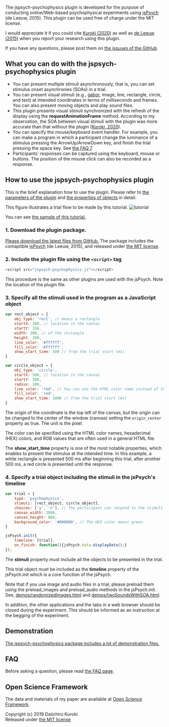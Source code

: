 The jspsych-psychophysics plugin is developed for the purpose of conducting online/Web-based psychophysical experiments using [jsPsych](http://www.jspsych.org/) (de Leeuw, 2015).
This plugin can be used free of charge under the MIT license.

I would appreciate it if you could cite [Kuroki (2020)](https://rdcu.be/b5Nie) as well as [de Leeuw (2015)](https://link.springer.com/article/10.3758/s13428-014-0458-y) when you report your research using this plugin.

If you have any questions, please post them on [the issuues of the GitHub](https://github.com/kurokida/jspsych-psychophysics/issues)

## What you can do with the jspsych-psychophysics plugin
- You can present multiple stimuli asynchronously, that is, you can set stimulus onset asynchronies (SOAs) in a trial.
- You can present visual stimuli (e.g., [gabor](gabor.md), image, line, rectangle, circle, and text) at intended coordinates in terms of milliseconds and frames. You can also present moving objects and play sound files.
- This plugin presents visual stimuli synchronized with the refresh of the display using the **requestAnimationFrame** method. According to my observation, the SOA between visual stimuli with the plugin was more accurate than that without the plugin ([Kuroki, 2020](https://rdcu.be/b5Nie)).
- You can specify the mouse/keyboard event handler. For example, you can make a program in which a participant change the luminance of a stimulus pressing the ArrowUp/ArrowDown key, and finish the trial pressing the space key. See [the FAQ 7](faq.md).
- Participants' responses can be captured using the keyboard, mouse or buttons. The position of the mouse click can also be recorded as a response.

## How to use the jspsych-psychophysics plugin
This is the brief explanation how to use the plugin. Please refer to [the parameters of the plugin](pluginParams.md) and [the properties of objects](objectProperties.md) in detail.

This figure illustrates a trial flow to be made by this tutorial.
![tutorial](./images/tutorial.png)

You can see [the sample of this tutorial.](https://www.hes.kyushu-u.ac.jp/~kurokid/jspsychophysics/demos/tutorial.html)

### 1. Download the plugin package.
[Please download the latest files from GitHub.](https://github.com/kurokida/jspsych-psychophysics/releases)
The package includes the comaptible [jsPsych](http://www.jspsych.org/) (de Leeuw, 2015), and released under [the MIT license](https://opensource.org/licenses/MIT).


### 2. Include the plugin file using the `<script>` tag

```javascript
<script src="jspsych-psychophysics.js"></script>
```
This procedure is the same as other plugins are used with the jsPsych. Note the location of the plugin file.

### 3. Specify all the stimuli used in the program as a JavaScript object

```javascript
var rect_object = {
    obj_type: 'rect', // means a rectangle
    startX: 200, // location in the canvas
    startY: 150,
    width: 300, // of the rectangle
    height: 200,
    line_color: '#ffffff',
    fill_color: '#ffffff',
    show_start_time: 500 // from the trial start (ms)
}

var circle_object = {
    obj_type: 'circle',
    startX: 500, // location in the canvas
    startY: 300,
    radius: 100,
    line_color: 'red', // You can use the HTML color name instead of the HEX color.
    fill_color: 'red',
    show_start_time: 1000 // from the trial start (ms)
}
```

The origin of the coordinate is the top left of the canvas, but the origin can be changed to the center of the window (canvas) setting the `origin_center` property as true. The unit is the pixel. 

The color can be specified using the HTML color names, hexadecimal (HEX) colors, and RGB values that are often used in a general HTML file.

The **show_start_time** property is one of the most notable properties, which enables to present the stimulus at the intended time. In this example, a white rectangle is presented 500 ms after beginning this trial, after another 500 ms, a red circle is presented until the response.

### 4. Specify a trial object including the stimuli in the jsPsych's timeline

```javascript
var trial = {
    type: 'psychophysics',
    stimuli: [rect_object, circle_object],
    choices: ['y', 'n'], // The participant can respond to the stimuli using the 'y' or 'n' key.
    canvas_width: 1000,
    canvas_height: 800,
    background_color: '#008000', // The HEX color means green.
}

jsPsych.init({
    timeline: [trial],
    on_finish: function(){jsPsych.data.displayData();}
});
```

The **stimuli** property must include all the objects to be presented in the trial.

This trial object must be included as the **timeline** property of the jsPsych.init which is a core function of the jsPsych.

Note that if you use image and audio files in a trial, please preload them using the preload_images and preload_audio methods in the jsPsych.init. See, [demos/randomizedImages.html](https://www.hes.kyushu-u.ac.jp/~kurokid/jspsychophysics/demos/randomizedImages.html) and [demos/twoSoundsWithSOA.html](https://www.hes.kyushu-u.ac.jp/~kurokid/jspsychophysics/demos/twoSoundsWithSOA.html). 

In addition, the other applications and the tabs in a web browser should be closed during the experiment. This should be informed as an instruction at the begging of the experiment.

## Demonstration
[The jspsych-psychophysics package includes a lot of demonstration files.](demo_explanation.md)

## FAQ
Before asking a question, please read [the FAQ page](faq.md).

## Open Science Framework
The data and materials of my paper are available at [Open Science Framework](https://doi.org/10.17605/OSF.IO/PJ4SB).

Copyright (c) 2019 Daiichiro Kuroki  
Released under [the MIT license](https://opensource.org/licenses/MIT)
